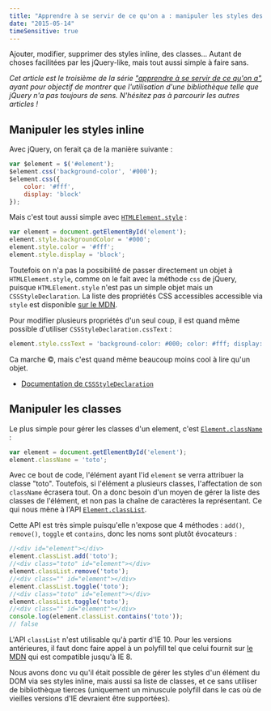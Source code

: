 ```yaml
---
title: "Apprendre à se servir de ce qu'on a : manipuler les styles des éléments"
date: "2015-05-14"
timeSensitive: true
---
```


Ajouter, modifier, supprimer des styles inline, des classes... Autant de choses
facilitées par les jQuery-like, mais tout aussi simple à faire sans.

<span class="more"></span>

_Cet article est le troisième de la série ["apprendre à se servir de ce qu'on
a"](/articles/apprendre-a-se-servir-de-ce-quon-a), ayant pour objectif de
montrer que l'utilisation d'une bibliothèque telle que jQuery n'a pas toujours
de sens. N'hésitez pas à parcourir les autres articles !_

## Manipuler les styles inline

Avec jQuery, on ferait ça de la manière suivante :

```javascript
var $element = $('#element');
$element.css('background-color', '#000');
$element.css({
    color: '#fff',
    display: 'block'
});
```

Mais c'est tout aussi simple avec
[`HTMLElement.style`](https://developer.mozilla.org/en-US/docs/Web/API/HTMLElement/style)
:

```javascript
var element = document.getElementById('element');
element.style.backgroundColor = '#000';
element.style.color = '#fff';
element.style.display = 'block';
```

Toutefois on n'a pas la possibilité de passer directement un objet à
`HTMLElement.style`, comme on le fait avec la méthode `css` de jQuery, puisque
`HTMLElement.style` n'est pas un simple objet mais un `CSSStyleDeclaration`. La
liste des propriétés CSS accessibles accessible via `style` est disponible [sur
le
MDN](https://developer.mozilla.org/en-US/docs/Web/CSS/CSS_Properties_Reference).

Pour modifier plusieurs propriétés d'un seul coup, il est quand même possible
d'utiliser `CSSStyleDeclaration.cssText` :

```javascript
element.style.cssText = 'background-color: #000; color: #fff; display: block;';
```

Ca marche ©, mais c'est quand même beaucoup moins cool à lire qu'un objet.

* [Documentation de `CSSStyleDeclaration`](https://developer.mozilla.org/en-US/docs/Web/API/CSSStyleDeclaration)

## Manipuler les classes

Le plus simple pour gérer les classes d'un element, c'est
[`Element.className`](https://developer.mozilla.org/en-US/docs/Web/API/Element/className?redirectlocale=en-US&redirectslug=DOM%2Felement.className)
:

```javascript
var element = document.getElementById('element');
element.className = 'toto';
```

Avec ce bout de code, l'élément ayant l'id `element` se verra attribuer la
classe "toto". Toutefois, si l'élément a plusieurs classes, l'affectation de
son `className` écrasera tout. On a donc besoin d'un moyen de gérer la liste
des classes de l'élément, et non pas la chaîne de caractères la représentant.
Ce qui nous mène à l'API
[`Element.classList`](tps://developer.mozilla.org/en-US/docs/Web/API/Element/classList?redirectlocale=en-US&redirectslug=DOM%2Felement.classList).

Cette API est très simple puisqu'elle n'expose que 4 méthodes : `add()`,
`remove()`, `toggle` et `contains`, donc les noms sont plutôt évocateurs :

```javascript
//<div id="element"></div>
element.classList.add('toto');
//<div class="toto" id="element"></div>
element.classList.remove('toto');
//<div class="" id="element"></div>
element.classList.toggle('toto');
//<div class="toto" id="element"></div>
element.classList.toggle('toto');
//<div class="" id="element"></div>
console.log(element.classList.contains('toto'));
// false
```

L'API `classList` n'est utilisable qu'à partir d'IE 10. Pour les versions
antérieures, il faut donc faire appel à un polyfill tel que celui fournit sur
[le
MDN](https://developer.mozilla.org/en-US/docs/Web/API/Element/classList?redirectlocale=en-US&redirectslug=DOM%2Felement.classList#wrapper)
qui est compatible jusqu'à IE 8.

Nous avons donc vu qu'il était possible de gérer les styles d'un élément du DOM
via ses styles inline, mais aussi sa liste de classes, et ce sans utiliser de
bibliothèque tierces (uniquement un minuscule polyfill dans le cas où de
vieilles versions d'IE devraient être supportées).
